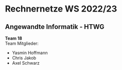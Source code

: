# Rechnernetze WS 2022/23 
## Angewandte Informatik - HTWG
**Team 18**  
Team Mitglieder:
- Yasmin Hoffmann
- Chris Jakob
- Axel Schwarz

